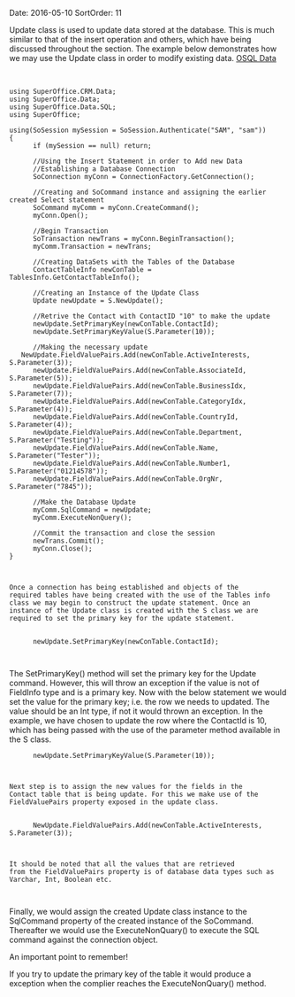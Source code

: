 Date: 2016-05-10
SortOrder: 11

Update class is used to update data stored at the database. This is much similar to that of the insert operation and others, which have being discussed throughout the section. The example below demonstrates how we may use the Update class in order to modify existing data. [OSQL Data](../OSQL%20Data/OSQL%20Data.htm)

 

```
using SuperOffice.CRM.Data;
using SuperOffice.Data;
using SuperOffice.Data.SQL;
using SuperOffice;
 
using(SoSession mySession = SoSession.Authenticate("SAM", "sam"))
{
      if (mySession == null) return;
 
      //Using the Insert Statement in order to Add new Data
      //Establishing a Database Connection
      SoConnection myConn = ConnectionFactory.GetConnection();
 
      //Creating and SoCommand instance and assigning the earlier
created Select statement
      SoCommand myComm = myConn.CreateCommand();
      myConn.Open();
 
      //Begin Transaction
      SoTransaction newTrans = myConn.BeginTransaction();
      myComm.Transaction = newTrans;
 
      //Creating DataSets with the Tables of the Database
      ContactTableInfo newConTable =
TablesInfo.GetContactTableInfo();
 
      //Creating an Instance of the Update Class
      Update newUpdate = S.NewUpdate();
 
      //Retrive the Contact with ContactID "10" to make the update
      newUpdate.SetPrimaryKey(newConTable.ContactId);
      newUpdate.SetPrimaryKeyValue(S.Parameter(10));
           
      //Making the necessary update                                
   NewUpdate.FieldValuePairs.Add(newConTable.ActiveInterests,
S.Parameter(3));
      newUpdate.FieldValuePairs.Add(newConTable.AssociateId,
S.Parameter(5));
      newUpdate.FieldValuePairs.Add(newConTable.BusinessIdx,
S.Parameter(7));
      newUpdate.FieldValuePairs.Add(newConTable.CategoryIdx,
S.Parameter(4));
      newUpdate.FieldValuePairs.Add(newConTable.CountryId,
S.Parameter(4));
      newUpdate.FieldValuePairs.Add(newConTable.Department,
S.Parameter("Testing"));
      newUpdate.FieldValuePairs.Add(newConTable.Name,
S.Parameter("Tester"));
      newUpdate.FieldValuePairs.Add(newConTable.Number1,
S.Parameter("01214578"));
      newUpdate.FieldValuePairs.Add(newConTable.OrgNr,
S.Parameter("7845"));
     
      //Make the Database Update
      myComm.SqlCommand = newUpdate;
      myComm.ExecuteNonQuery();
 
      //Commit the transaction and close the session
      newTrans.Commit();
      myConn.Close();
}

 

Once a connection has being established and objects of the
required tables have being created with the use of the Tables info
class we may begin to construct the update statement. Once an
instance of the Update class is created with the S class we are
required to set the primary key for the update statement.

 
      newUpdate.SetPrimaryKey(newConTable.ContactId);

 
```

The SetPrimaryKey() method will set the primary key for the Update command. However, this will throw an exception if the value is not of FieldInfo type and is a primary key. Now with the below statement we would set the value for the primary key; i.e. the row we needs to updated. The value should be an Int type, if not it would thrown an exception. In the example, we have chosen to update the row where the ContactId is 10, which has being passed with the use of the parameter method available in the S class.

```
      newUpdate.SetPrimaryKeyValue(S.Parameter(10));

 

Next step is to assign the new values for the fields in the
Contact table that is being update. For this we make use of the
FieldValuePairs property exposed in the update class.

 
      NewUpdate.FieldValuePairs.Add(newConTable.ActiveInterests,
S.Parameter(3));      

 

It should be noted that all the values that are retrieved
from the FieldValuePairs property is of database data types such as
Varchar, Int, Boolean etc.

 
```

Finally, we would assign the created Update class instance to the SqlCommand property of the created instance of the SoCommand. Thereafter we would use the ExecuteNonQuary() to execute the SQL command against the connection object.

An important point to remember!

If you try to update the primary key of the table it would produce a exception when the complier reaches the ExecuteNonQuary() method.
